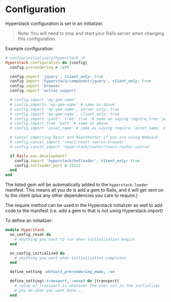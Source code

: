 # Configuration

Hyperstack configuration is set in an initializer.

> Note: You will need to stop and start your Rails server when changing this configuration.

Example configuration:

```ruby
# config/initializers/hyperstack.rb
Hyperstack.configuration do |config|
  config.prerendering = :off

  config.import 'jquery', client_only: true
  config.import 'hyperstack/component/jquery', client_only: true
  config.import 'browser'
  config.import 'active_support'

  # config.import 'my-gem-name'
  # config.imports 'my-gem-name' # same as above
  # config.import 'my-gem-name', server_only: true
  # config.import 'my-gem-name', client_only: true
  # config.import 'path', tree: true  # same as saying require_tree 'path' in a manifest file
  # config.import_tree 'path' # same as above
  # config.import 'asset_name' # same as saying require 'asset_name' in a manifest file

  # Cancel importing React and ReactRouter if you are using Webpack
  # config.cancel_import 'react/react-source-browser'
  # config.cancel_import 'hyperstack/router/react-router-source'

  if Rails.env.development?
    config.import 'hyperstack/hotloader', client_only: true
    config.hotloader_port = 25222
  end
end
```

The listed gem will be automatically added to the `hyperstack-loader` manifest.   This means all you do is add a gem to Rails, and it will get sent on to the client (plus any other dependencies you care to require.)

The require method can be used in the Hyperstack initializer as well to add code to the manifest (i.e. add a gem to that is not using Hyperstack.import)

To define an initializer:

```ruby
module Hyperstack
  on_config_reset do
    # anything you want to run when initialization begins
  end

  on_config_initialized do
    # anything you want when initialization completes
  end

  define_setting :default_prerendering_mode, :on

  define_setting(:transport, :none) do |transport|
    # value of transport is whatever the user set in the initializer
    # you do what you want here...
  end
```
